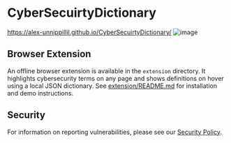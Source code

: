 # CyberSecuirtyDictionary
https://alex-unnippillil.github.io/CyberSecuirtyDictionary/
![image](https://github.com/Alex-Unnippillil/CyberSecuirtyDictionary/assets/24538548/c5a54c56-babb-485d-b01c-4fdfb186325b)

## Browser Extension
An offline browser extension is available in the `extension` directory. It highlights cybersecurity terms on any page and shows definitions on hover using a local JSON dictionary. See [extension/README.md](extension/README.md) for installation and demo instructions.

## Security
For information on reporting vulnerabilities, please see our [Security Policy](SECURITY.md).
